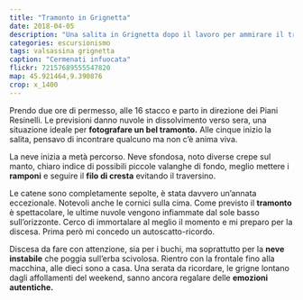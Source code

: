 ```yaml
---
title: "Tramonto in Grignetta"
date: 2018-04-05
description: "Una salita in Grignetta dopo il lavoro per ammirare il tramonto"
categories: escursionismo
tags: valsassina grignetta
caption: "Cermenati infuocata"
flickr: 72157689555547820
map: 45.921464,9.390876
crop: x_1400
---
```


Prendo due ore di permesso, alle 16 stacco e parto in direzione dei Piani Resinelli. Le previsioni danno nuvole in dissolvimento verso sera, una situazione ideale per **fotografare un bel tramonto.** Alle cinque inizio la salita, pensavo di incontrare qualcuno ma non c’è anima viva. 

La neve inizia a metà percorso. Neve sfondosa, noto diverse crepe sul manto, chiaro indice di possibili piccole valanghe di fondo, meglio mettere i **ramponi** e seguire il **filo di cresta** evitando il traversino.

Le catene sono completamente sepolte, è stata davvero un’annata eccezionale. Notevoli anche le cornici sulla cima. Come previsto il **tramonto** è spettacolare, le ultime nuvole vengono infiammate dal sole basso sull’orizzonte. Cerco di immortalare al meglio il momento e mi preparo per la discesa. Prima però mi concedo un autoscatto-ricordo. 

Discesa da fare con attenzione, sia per i buchi, ma soprattutto per la **neve instabile** che poggia sull’erba scivolosa. Rientro con la frontale fino alla macchina, alle dieci sono a casa. Una serata da ricordare, le grigne lontano dagli affollamenti del weekend, sanno ancora regalare delle **emozioni autentiche.**




